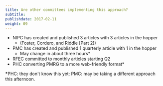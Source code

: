 ```yaml
---
title: Are other committees implementing this approach?
subtitle:
publishdate: 2017-02-11
weight: 09
---
```


* NIPC has created and published 3 articles with 3 articles in the hopper
    * (Foster, Cordero, and Riddle [Part 2])
* PMC has created and published 1 quarterly article with 1 in the hopper
  * May change in about three hours*
* RFEC committed to monthly articles starting Q2
* PHC converting PMRG to a more web-friendly format*

<span class="fragment footnote"><strong>*</strong>PHC: they don't know this yet; PMC: may be taking a different approach this afternoon.</span>